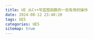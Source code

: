 ```yaml
---
title: UE 从C++写蓝图函数的一些有用的操作
date: 2024-08-12 23:40:20
tags: UE5
categories: UE5
sitemap: true
---
```

